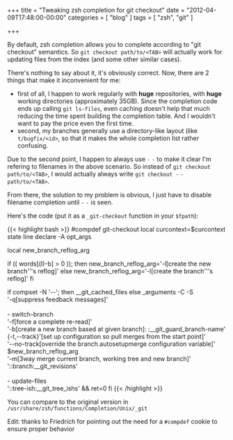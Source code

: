 +++
title = "Tweaking zsh completion for git checkout"
date = "2012-04-09T17:48:00-00:00"
categories = [ "blog" ]
tags = [ "zsh", "git" ]

+++

By default, zsh completion allows you to complete according to "git checkout"
semantics.  So `git checkout path/to/<TAB>` will actually work for updating
files from the index (and some other similar cases).

There's nothing to say about it, it's obviously correct. Now, there are
2 things that make it inconvenient for me:

*  first of all, I happen to work regularly with **huge** repositories, with
   **huge** working directories (approximately 35GB). Since the completion code
   ends up calling `git ls-files`, even caching doesn't help that much reducing
   the time spent building the completion table. And I wouldn't want to pay the
   price even the first time.
*  second, my branches generally use a directory-like layout (like
   `t/bugfix/<id>`, so that it makes the whole completion list
   rather confusing.

Due to the second point, I happen to always use `-` `-` to make it clear I'm
refering to filenames in the above scenario.  So instead of `git checkout
path/to/<TAB>`, I would actually always write `git checkout -` `-
path/to/<TAB>`.

From there, the solution to my problem is obvious, I just have to disable
filename completion until `-` `-` is seen.

Here's the code (put it as a `_git-checkout` function in your `$fpath`):

{{< highlight bash >}}
#compdef git-checkout
local curcontext=$curcontext state line
declare -A opt_args

local new_branch_reflog_arg

if (( words[(I)-b] > 0 )); then
    new_branch_reflog_arg='-l[create the new branch'\''s reflog]'
else
    new_branch_reflog_arg='-l[create the branch'\''s reflog]'
fi

if compset -N '--'; then
    __git_cached_files
else
    _arguments -C -S \
        '-q[suppress feedback messages]' \
                                                                                  \
        - switch-branch \
        '-f[force a complete re-read]' \
        '-b[create a new branch based at given branch]: :__git_guard_branch-name' \
        {-t,--track}'[set up configuration so pull merges from the start point]' \
        '--no-track[override the branch.autosetupmerge configuration variable]' \
        $new_branch_reflog_arg \
        '-m[3way merge current branch, working tree and new branch]' \
        '::branch:__git_revisions' \
                                                                                  \
        - update-files \
        '::tree-ish:__git_tree_ishs' && ret=0
fi
{{< /highlight >}}

You can compare to the original version in
`/usr/share/zsh/functions/Completion/Unix/_git`

Edit: thanks to Friedrich for pointing out the need for a `#compdef` cookie to
ensure proper behavior
